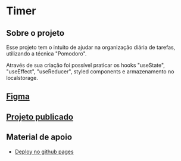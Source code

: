 # Timer

## Sobre o projeto
Esse projeto tem o intuito de ajudar na organização diária de tarefas, utilizando a técnica "Pomodoro".

Através de sua criação foi possível praticar os hooks "useState", "useEffect", "useReducer", styled components e armazenamento no localstorage.

## [Figma](https://www.figma.com/design/wTS5v8XAxLp7sAS6lQ87hh/Ignite-Timer-(Community))

## [Projeto publicado](https://briansiervi.github.io/nivel02-ignite-timer)

## Material de apoio

- [Deploy no github pages](https://www.youtube.com/watch?v=-weTjP3pYxs&t=427s&ab_channel=MatheusBattisti-HoradeCodar)